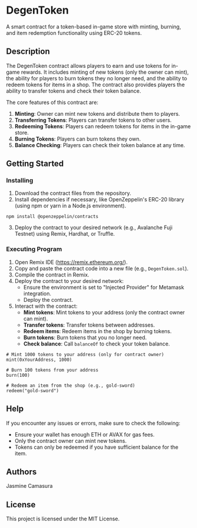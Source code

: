 # DegenToken

A smart contract for a token-based in-game store with minting, burning, and item redemption functionality using ERC-20 tokens.

## Description

The DegenToken contract allows players to earn and use tokens for in-game rewards. It includes minting of new tokens (only the owner can mint), the ability for players to burn tokens they no longer need, and the ability to redeem tokens for items in a shop. The contract also provides players the ability to transfer tokens and check their token balance.

The core features of this contract are:
1. **Minting**: Owner can mint new tokens and distribute them to players.
2. **Transferring Tokens**: Players can transfer tokens to other users.
3. **Redeeming Tokens**: Players can redeem tokens for items in the in-game store.
4. **Burning Tokens**: Players can burn tokens they own.
5. **Balance Checking**: Players can check their token balance at any time.

## Getting Started

### Installing

1. Download the contract files from the repository.
2. Install dependencies if necessary, like OpenZeppelin's ERC-20 library (using npm or yarn in a Node.js environment).

```
npm install @openzeppelin/contracts
```

3. Deploy the contract to your desired network (e.g., Avalanche Fuji Testnet) using Remix, Hardhat, or Truffle.

### Executing Program

1. Open Remix IDE (https://remix.ethereum.org/).
2. Copy and paste the contract code into a new file (e.g., `DegenToken.sol`).
3. Compile the contract in Remix.
4. Deploy the contract to your desired network:
   - Ensure the environment is set to "Injected Provider" for Metamask integration.
   - Deploy the contract.
5. Interact with the contract:
   - **Mint tokens**: Mint tokens to your address (only the contract owner can mint).
   - **Transfer tokens**: Transfer tokens between addresses.
   - **Redeem items**: Redeem items in the shop by burning tokens.
   - **Burn tokens**: Burn tokens that you no longer need.
   - **Check balance**: Call `balanceOf` to check your token balance.

```
# Mint 1000 tokens to your address (only for contract owner)
mint(0xYourAddress, 1000)

# Burn 100 tokens from your address
burn(100)

# Redeem an item from the shop (e.g., gold-sword)
redeem("gold-sword")
```

## Help

If you encounter any issues or errors, make sure to check the following:
- Ensure your wallet has enough ETH or AVAX for gas fees.
- Only the contract owner can mint new tokens.
- Tokens can only be redeemed if you have sufficient balance for the item.

## Authors

Jasmine Camasura

## License

This project is licensed under the MIT License.
